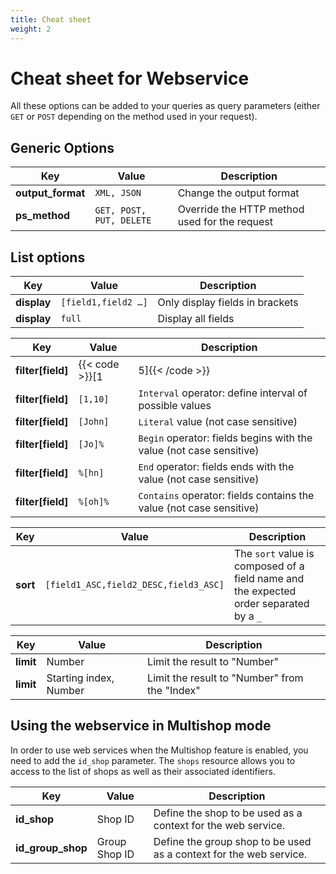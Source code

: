 ```yaml
---
title: Cheat sheet
weight: 2
---
```


# Cheat sheet for Webservice

All these options can be added to your queries as query parameters (either `GET` or `POST` depending on the method used in your request).

## Generic Options

| Key | Value | Description |
|-----|-------|-------------|
| **output_format** | `XML, JSON` | Change the output format |
| **ps_method** | `GET, POST, PUT, DELETE` | Override the HTTP method used for the request |

## List options

| Key | Value | Description |
|-----|-------|-------------|
| **display** | `[field1,field2 …]` | Only display fields in brackets |
| **display** | `full` | Display all fields |

| Key | Value | Description |
|-----|-------|-------------|
| **filter[field]** | {{< code >}}[1|5]{{< /code >}} | `OR` operator: list of possible values                              |
| **filter[field]** | `[1,10]`     | `Interval` operator: define interval of possible values             |
| **filter[field]** | `[John]`     | `Literal` value (not case sensitive)                                |
| **filter[field]** | `[Jo]%`      | `Begin` operator: fields begins with the value (not case sensitive) |
| **filter[field]** | `%[hn]`      | `End` operator: fields ends with the value (not case sensitive)     |
| **filter[field]** | `%[oh]%`     | `Contains` operator: fields contains the value (not case sensitive) |

| Key | Value | Description |
|-----|-------|-------------|
| **sort** | `[field1_ASC,field2_DESC,field3_ASC]` | The `sort` value is composed of a field name and the expected order separated by a `_` |

| Key | Value | Description |
|-----|-------|-------------|
| **limit** | Number | Limit the result to "Number" |
| **limit** | Starting index, Number | Limit the result to "Number" from the "Index" |

## Using the webservice in Multishop mode

In order to use web services when the Multishop feature is enabled, you need to add the `id_shop` parameter. The `shops` resource allows you to access to the list of shops as well as their associated identifiers.

| Key | Value | Description |
|-----|-------|-------------|
| **id_shop** | Shop ID | Define the shop to be used as a context for the web service. |
| **id_group_shop** | Group Shop ID | Define the group shop to be used as a context for the web service. |
